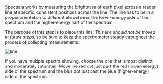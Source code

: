 Spectrala works by measuring the brightness of each pixel across a reader line at specific, consistent positions across the line. The line has to be in a proper orientation to differentiate between the lower-energy side of the spectrum and the higher-energy part of the spectrum. 

The purpose of this step is to place this line. *This line should not be moved in future steps,* so be sure to keep the spectrometer steady throughout the process of collecting measurements.

![line](https://i.postimg.cc/dVqHsXLf/line.png)

If you have multiple spectra showing, choose the one that is most distinct and moderately saturated. Move the red dot just past the red (lower-energy) side of the spectrum and the blue dot just past the blue (higher-energy) side of the spectrum.

